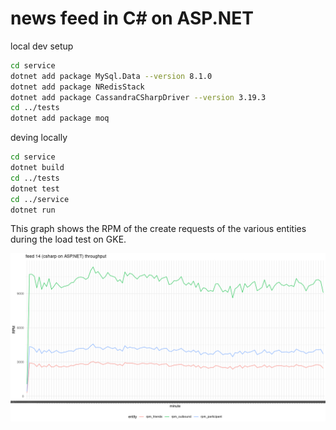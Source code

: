 # news feed in C# on ASP.NET

local dev setup

```bash
cd service
dotnet add package MySql.Data --version 8.1.0
dotnet add package NRedisStack
dotnet add package CassandraCSharpDriver --version 3.19.3
cd ../tests
dotnet add package moq
```

deving locally

```bash
cd service
dotnet build
cd ../tests
dotnet test
cd ../service
dotnet run
```

This graph shows the RPM of the create requests of the various entities during the load test on GKE.

<img src="feed14throughput.png" width="1270" />

